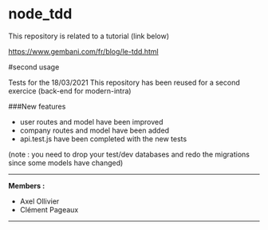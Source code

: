 # node_tdd
This repository is related to a tutorial (link below)

https://www.gembani.com/fr/blog/le-tdd.html

#second usage

Tests for the 18/03/2021
This repository has been reused for a second exercice (back-end for modern-intra)

###New features

* user routes and model have been improved
* company routes and model have been added
* api.test.js have been completed with the new tests

(note : you need to drop your test/dev databases and redo the migrations since some models have changed)
****
**Members :**
* Axel Ollivier
* Clément Pageaux
****
